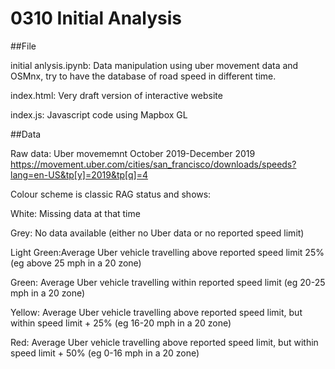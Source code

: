 # 0310 Initial Analysis
##File

initial anlysis.ipynb: Data manipulation using uber movement data and OSMnx, try to have the database of road speed in different time.

index.html: Very draft version of interactive website

index.js: Javascript code using Mapbox GL

##Data

Raw data: Uber movememnt October 2019-December 2019
https://movement.uber.com/cities/san_francisco/downloads/speeds?lang=en-US&tp[y]=2019&tp[q]=4

Colour scheme is classic RAG status and shows:

  White: Missing data at that time
  
  Grey: No data available (either no Uber data or no reported speed limit)
  
  Light Green:Average Uber vehicle travelling above reported speed limit 25% (eg above 25 mph in a 20 zone)
  
  Green: Average Uber vehicle travelling within reported speed limit (eg 20-25 mph in a 20 zone)
  
  Yellow: Average Uber vehicle travelling above reported speed limit, but within speed limit + 25% (eg 16-20 mph in a 20 zone)
  
  Red: Average Uber vehicle travelling above reported speed limit, but within speed limit + 50% (eg 0-16 mph in a 20 zone)
